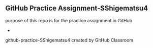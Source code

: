 ## GitHub Practice Assignment-SShigematsu4

purpose of this repo is for the practice assignment in GitHub

*

github-practice-SShigematsu4 created by GitHub Classroom
